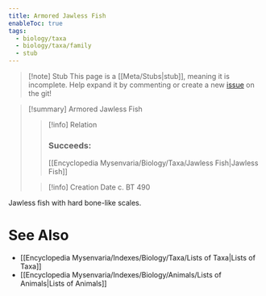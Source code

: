 ```yaml
---
title: Armored Jawless Fish
enableToc: true
tags:
  - biology/taxa
  - biology/taxa/family
  - stub
---
```


> [!note] Stub
> This page is a [[Meta/Stubs|stub]], meaning it is incomplete. Help expand it by commenting or create a new [issue](https://github.com/RagtimeGal/quartz--encyclopedia-mysenvaria/issues/new/choose) on the git!


> [!summary] Armored Jawless Fish
> > [!info] Relation
> > ### Succeeds:
> > [[Encyclopedia Mysenvaria/Biology/Taxa/Jawless Fish|Jawless Fish]]
>
> > [!info] Creation Date
> > c. BT 490

Jawless fish with hard bone-like scales.

# See Also
- [[Encyclopedia Mysenvaria/Indexes/Biology/Taxa/Lists of Taxa|Lists of Taxa]]
- [[Encyclopedia Mysenvaria/Indexes/Biology/Animals/Lists of Animals|Lists of Animals]]
